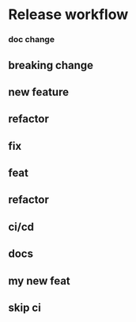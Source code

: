 # Release workflow #

### doc change ###

## breaking change ##

## new feature ##

## refactor ##

## fix ##

## feat ##

## refactor ##

## ci/cd ##

## docs ##

## my new feat ##

## skip ci ##
